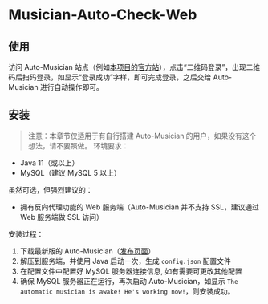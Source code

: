 # Musician-Auto-Check-Web

## 使用

访问 Auto-Musician 站点（例如[本项目的官方站](#nothing)），点击“二维码登录”，出现二维码后扫码登录，如显示“登录成功”字样，即可完成登录，之后交给 Auto-Musician 进行自动操作即可。

## 安装

> 注意：本章节仅适用于有自行搭建 Auto-Musician 的用户，如果没有这个想法，请不要照做。 环境要求：

- Java 11（或以上）
- MySQL（建议 MySQL 5 以上）

虽然可选，但强烈建议的：

- 拥有反向代理功能的 Web 服务端（Auto-Musician 并不支持 SSL，建议通过 Web 服务端做 SSL 访问）

安装过程：

1. 下载最新版的 Auto-Musician（[发布页面](https://github.com/LamGC/Auto-Musician/releases/latest)）
2. 解压到服务端，并使用 Java 启动一次，生成 `config.json` 配置文件
3. 在配置文件中配置好 MySQL 服务器连接信息, 如有需要可更改其他配置
4. 确保 MySQL 服务器正在运行，再次启动 Auto-Musician，如显示 `The automatic musician is awake! He's working now!`，则安装成功。
